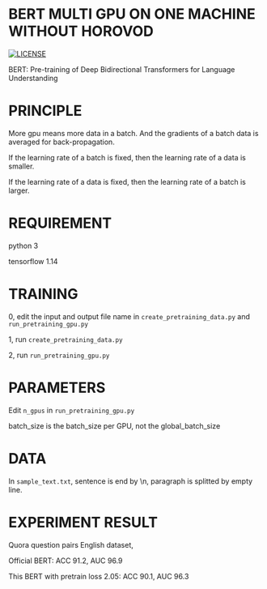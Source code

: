 # BERT MULTI GPU ON ONE MACHINE WITHOUT HOROVOD
[![LICENSE](https://img.shields.io/badge/license-Anti%20996-blue.svg)](https://github.com/996icu/996.ICU/blob/master/LICENSE)

BERT: Pre-training of Deep Bidirectional Transformers for Language Understanding

# PRINCIPLE

More gpu means more data in a batch. And the gradients of a batch data is averaged for back-propagation.

If the learning rate of a batch is fixed, then the learning rate of a data is smaller.

If the learning rate of a data is fixed, then the learning rate of a batch is larger.

# REQUIREMENT

python 3

tensorflow 1.14

# TRAINING

0, edit the input and output file name in `create_pretraining_data.py` and `run_pretraining_gpu.py`

1, run `create_pretraining_data.py`

2, run `run_pretraining_gpu.py`

# PARAMETERS

Edit `n_gpus` in `run_pretraining_gpu.py`

batch_size is the batch_size per GPU, not the global_batch_size

# DATA

In `sample_text.txt`, sentence is end by \n, paragraph is splitted by empty line.

# EXPERIMENT RESULT

Quora question pairs English dataset,

Official BERT: ACC 91.2, AUC 96.9

This BERT with pretrain loss 2.05: ACC 90.1, AUC 96.3
